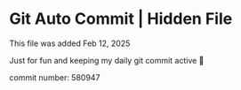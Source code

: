 # Git Auto Commit | Hidden File

This file was added Feb 12, 2025

Just for fun and keeping my daily git commit active 🤪

commit number: 580947
